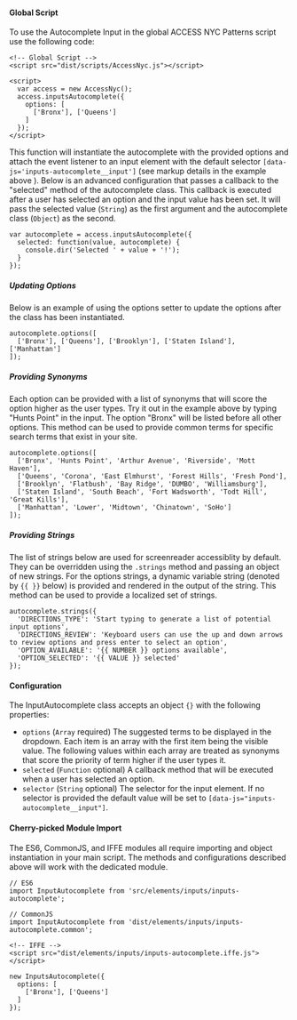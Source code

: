 #### Global Script

To use the Autocomplete Input in the global ACCESS NYC Patterns script use the following code:

    <!-- Global Script -->
    <script src="dist/scripts/AccessNyc.js"></script>

    <script>
      var access = new AccessNyc();
      access.inputsAutocomplete({
        options: [
          ['Bronx'], ['Queens']
        ]
      });
    </script>

This function will instantiate the autocomplete with the provided options and attach the event listener to an input element with the default selector `[data-js='inputs-autocomplete__input']` (see markup details in the example above ). Below is an advanced configuration that passes a callback to the "selected" method of the autocomplete class. This callback is executed after a user has selected an option and the input value has been set. It will pass the selected value (`String`) as the first argument and the autocomplete class (`Object`) as the second.

    var autocomplete = access.inputsAutocomplete({
      selected: function(value, autocomplete) {
        console.dir('Selected ' + value + '!');
      }
    });

##### Updating Options

Below is an example of using the options setter to update the options after the class has been instantiated.

    autocomplete.options([
      ['Bronx'], ['Queens'], ['Brooklyn'], ['Staten Island'], ['Manhattan']
    ]);

##### Providing Synonyms

Each option can be provided with a list of synonyms that will score the option higher as the user types. Try it out in the example above by typing "Hunts Point" in the input. The option "Bronx" will be listed before all other options. This method can be used to provide common terms for specific search terms that exist in your site.

    autocomplete.options([
      ['Bronx', 'Hunts Point', 'Arthur Avenue', 'Riverside', 'Mott Haven'],
      ['Queens', 'Corona', 'East Elmhurst', 'Forest Hills', 'Fresh Pond'],
      ['Brooklyn', 'Flatbush', 'Bay Ridge', 'DUMBO', 'Williamsburg'],
      ['Staten Island', 'South Beach', 'Fort Wadsworth', 'Todt Hill', 'Great Kills'],
      ['Manhattan', 'Lower', 'Midtown', 'Chinatown', 'SoHo']
    ]);

##### Providing Strings

The list of strings below are used for screenreader accessiblity by default. They can be overridden using the `.strings` method and passing an object of new strings. For the options strings, a dynamic variable string (denoted by `{{ }}` below) is provided and rendered in the output of the string. This method can be used to provide a localized set of strings.

    autocomplete.strings({
      'DIRECTIONS_TYPE': 'Start typing to generate a list of potential input options',
      'DIRECTIONS_REVIEW': 'Keyboard users can use the up and down arrows to review options and press enter to select an option',
      'OPTION_AVAILABLE': '{{ NUMBER }} options available',
      'OPTION_SELECTED': '{{ VALUE }} selected'
    });

#### Configuration

The InputAutocomplete class accepts an object `{}` with the following properties:

* `options` (`Array` required) The suggested terms to be displayed in the dropdown. Each item is an array with the first item being the visible value. The following values within each array are treated as synonyms that score the priority of term higher if the user types it.
* `selected` (`Function` optional) A callback method that will be executed when a user has selected an option.
* `selector` (`String` optional) The selector for the input element. If no selector is provided the default
value will be set to `[data-js="inputs-autocomplete__input"]`.

#### Cherry-picked Module Import

The ES6, CommonJS, and IFFE modules all require importing and object instantiation in your main script. The methods and configurations described above will work with the dedicated module.

    // ES6
    import InputAutocomplete from 'src/elements/inputs/inputs-autocomplete';

    // CommonJS
    import InputAutocomplete from 'dist/elements/inputs/inputs-autocomplete.common';

    <!-- IFFE -->
    <script src="dist/elements/inputs/inputs-autocomplete.iffe.js"></script>

    new InputsAutocomplete({
      options: [
        ['Bronx'], ['Queens']
      ]
    });
